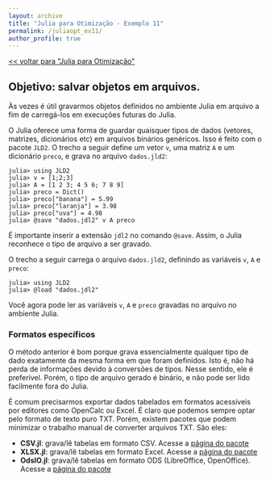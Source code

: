 ```yaml
---
layout: archive
title: "Julia para Otimização - Exemplo 11"
permalink: /juliaopt_ex11/
author_profile: true
---
```


[<< voltar para "Julia para Otimização"](/juliaopt/)

## Objetivo: salvar objetos em arquivos.

Às vezes é útil gravarmos objetos definidos no ambiente Julia em arquivo a fim de carregá-los em execuções futuras do Julia.

O Julia oferece uma forma de guardar quaisquer tipos de dados (vetores, matrizes, dicionários etc) em arquivos binários genéricos. Isso é feito com o pacote `JLD2`. O trecho a seguir define um vetor `v`, uma matriz `A` e um dicionário `preco`, e grava no arquivo `dados.jld2`:
~~~
julia> using JLD2
julia> v = [1;2;3]
julia> A = [1 2 3; 4 5 6; 7 8 9]
julia> preco = Dict()
julia> preco["banana"] = 5.99
julia> preco["laranja"] = 3.98
julia> preco["uva"] = 4.98
julia> @save "dados.jdl2" v A preco
~~~

É importante inserir a extensão `jdl2` no comando `@save`. Assim, o Julia reconhece o tipo de arquivo a ser gravado.

O trecho a seguir carrega o arquivo `dados.jld2`, definindo as variáveis `v`, `A` e `preco`:
~~~
julia> using JLD2
julia> @load "dados.jdl2"
~~~

Você agora pode ler as variáveis `v`, `A` e `preco` gravadas no arquivo no ambiente Julia.


### Formatos específicos

O método anterior é bom porque grava essencialmente qualquer tipo de dado exatamente da mesma forma em que foram definidos. Isto é, não há perda de informações devido à conversões de tipos. Nesse sentido, ele é preferível. Porém, o tipo de arquivo gerado é binário, e não pode ser lido facilmente fora do Julia.

É comum precisarmos exportar dados tabelados em formatos acessíveis por editores como OpenCalc ou Excel. É claro que podemos sempre optar pelo formato de texto puro TXT. Porém, existem pacotes que podem minimizar o trabalho manual de converter arquivos TXT. São eles:

- **CSV.jl**: grava/lê tabelas em formato CSV. Acesse a [página do pacote](csv.juliadata.org/)
- **XLSX.jl**: grava/lê tabelas em formato Excel. Acesse a [página do pacote](github.com/felipenoris/XLSX.jl)
- **OdsIO.jl**: grava/lê tabelas em formato ODS (LibreOffice, OpenOffice). Acesse a [página do pacote](github.com/sylvaticus/OdsIO.jl)
